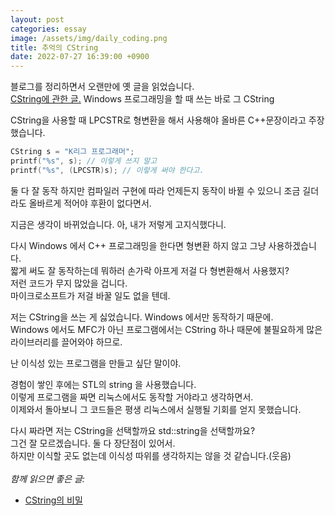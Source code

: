 ```yaml
---
layout: post
categories: essay
image: /assets/img/daily_coding.png
title: 추억의 CString
date: 2022-07-27 16:39:00 +0900
---
```


블로그를 정리하면서 오랜만에 옛 글을 읽었습니다.  
[CString에 관한 글.](/programming/2012/04/12/CString의-비밀.html) Windows 프로그래밍을 할 때 쓰는 바로 그 CString

CString을 사용할 때 LPCSTR로 형변환을 해서 사용해야 올바른 C++문장이라고 주장했습니다.

```c
CString s = "K리그 프로그래머";
printf("%s", s); // 이렇게 쓰지 말고
printf("%s", (LPCSTR)s); // 이렇게 써야 한다고.
```

둘 다 잘 동작 하지만 컴파일러 구현에 따라 언제든지 동작이 바뀔 수 있으니 조금 길더라도 올바르게 적어야 후환이 없다면서.

지금은 생각이 바뀌었습니다.
아, 내가 저렇게 고지식했다니.

다시 Windows 에서 C++ 프로그래밍을 한다면 형변환 하지 않고 그냥 사용하겠습니다.    
짧게 써도 잘 동작하는데 뭐하러 손가락 아프게 저걸 다 형변환해서 사용했지?  
저런 코드가 무지 많았을 겁니다.  
마이크로소프트가 저걸 바꿀 일도 없을 텐데.

저는 CString을 쓰는 게 싫었습니다. Windows 에서만 동작하기 때문에.  
Windows 에서도 MFC가 아닌 프로그램에서는 CString 하나 때문에 불필요하게 많은 라이브러리를 끌어와야 하므로.  

난 이식성 있는 프로그램을 만들고 싶단 말이야.  

경험이 쌓인 후에는 STL의 string 을 사용했습니다.  
이렇게 프로그램을 짜면 리눅스에서도 동작할 거야라고 생각하면서.  
이제와서 돌아보니 그 코드들은 평생 리눅스에서 실행될 기회를 얻지 못했습니다.

다시 짜라면 저는 CString을 선택할까요 std::string을 선택할까요?    
그건 잘 모르겠습니다. 둘 다 장단점이 있어서.  
하지만 이식할 곳도 없는데 이식성 따위를 생각하지는 않을 것 같습니다.(웃음)
<br>
<br>
*함께 읽으면 좋은 글:*
* [CString의 비밀](/programming/2012/04/12/CString의-비밀.html)